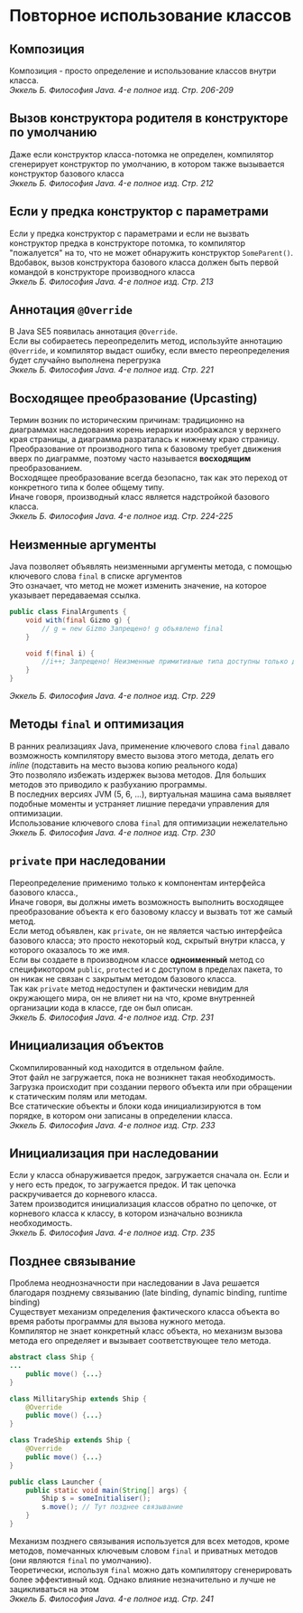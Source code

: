 # Повторное использование классов
## Композиция
Композиция - просто определение и использование классов внутри класса.<br/>
_Эккель Б. Философия Java. 4-е полное изд. Стр. 206-209_

## Вызов конструктора родителя в конструкторе по умолчанию
Даже если конструктор класса-потомка не определен, компилятор сгенерирует конструктор по умолчанию, в котором также вызывается конструктор базового класса<br/>
_Эккель Б. Философия Java. 4-е полное изд. Стр. 212_

## Если у предка конструктор с параметрами
Если у предка конструктор с параметрами и если не вызвать конструктор предка в конструкторе потомка, то компилятор "пожалуется" на то, что не может обнаружить конструктор `SomeParent()`. Вдобавок, вызов конструктора базового класса должен быть первой командой в конструкторе производного класса<br/>
_Эккель Б. Философия Java. 4-е полное изд. Стр. 213_

## Аннотация `@Override`
В Java SE5 появилась аннотация `@Override`.<br/>
Если вы собираетесь переопределить метод, используйте аннотацию `@Override`, и компилятор выдаст ошибку, если вместо переопределения будет случайно выполнена перегрузка<br/>
_Эккель Б. Философия Java. 4-е полное изд. Стр. 221_

## Восходящее преобразование (Upcasting)
Термин возник по историческим причинам: традиционно на диаграммах наследования корень иерархии изображался у верхнего края страницы, а диаграмма разраталась к нижнему краю страницу.<br/>
Преобразование от производного типа к базовому требует движения вверх по диаграмме, поэтому часто называется **восходящим** преобразованием.<br/>
Восходящее преобразование всегда безопасно, так как это переход от конкретного типа к более общему типу.<br/>
Иначе говоря, производный класс является надстройкой базового класса.<br/>
_Эккель Б. Философия Java. 4-е полное изд. Стр. 224-225_

## Неизменные аргументы
Java позволяет объявлять неизменными аргументы метода, с помощью ключевого слова `final` в списке аргументов<br/>
Это означает, что метод не может изменить значение, на которое указывает передаваемая ссылка.
```java
public class FinalArguments {
    void with(final Gizmo g) {
        // g = new Gizmo Запрещено! g объявлено final
    }

    void f(final i) {
        //i++; Запрещено! Неизменные примитивные типа доступны только для чтения
    }   
}
```
_Эккель Б. Философия Java. 4-е полное изд. Стр. 229_

## Методы `final` и оптимизация
В ранних реализациях Java, применение ключевого слова `final` давало возможность компилятору вместо вызова этого метода, делать его *inline* (подставить на место вызова копию реального кода)<br/>
Это позволяло избежать издержек вызова методов. Для больших методов это приводило к разбуханию программы.<br/>
В последних версиях JVM (5, 6, ...), виртуальная машина сама выявляет подобные моменты и устраняет лишние передачи управления для оптимизации.<br/>
Использование ключевого слова `final` для оптимизации нежелательно<br/>
_Эккель Б. Философия Java. 4-е полное изд. Стр. 230_

## `private` при наследовании
Переопределение применимо только к компонентам интерфейса базового класса.,<br/>
Иначе говоря, вы должны иметь возможность выполнить восходящее преобразование объекта к его базовому классу и вызвать тот же самый метод.<br/>
Если метод объявлен, как `private`, он не является частью интерфейса базового класса; это просто некоторый код, скрытый внутри класса, у которого оказалось то же имя.<br/>
Если вы создаете в производном классе **одноименный** метод со спецификотором `public`, `protected` и с доступом в пределах пакета, то он никак не связан с закрытым методом базового класса.<br/>
Так как `private` метод недоступен и фактически невидим для окружающего мира, он не влияет ни на что, кроме внутренней организации кода в классе, где он был описан.<br/>
_Эккель Б. Философия Java. 4-е полное изд. Стр. 231_

## Инициализация объектов
Скомпилированный код находится в отдельном файле.<br/>
Этот файл не загружается, пока не возникнет такая необходимость.<br/>
Загрузка происходит при создании первого объекта или при обращении к статическим полям или методам.<br/>
Все статические объекты и блоки кода инициализируются в том порядке, в котором они записаны в определении класса.<br/>
_Эккель Б. Философия Java. 4-е полное изд. Стр. 233_

## Инициализация при наследовании
Если у класса обнаруживается предок, загружается сначала он. Если и у него есть предок, то загружается предок. И так цепочка раскручивается до корневого класса.<br/>
Затем производится инициализация классов обратно по цепочке, от корневого класса к классу, в котором изначально возникла необходимость.<br/>
_Эккель Б. Философия Java. 4-е полное изд. Стр. 235_

## Позднее связывание
Проблема неоднозначности при наследовании в Java решается благодаря позднему связыванию (late binding, dynamic binding, runtime binding)<br/>
Существует механизм определения фактического класса объекта во время работы программы для вызова нужного метода.<br/>
Компилятор не знает конкретный класс объекта, но механизм вызова метода его определяет и вызывает соответствующее тело метода.
```java
abstract class Ship {
...
    public move() {...}
}

class MillitaryShip extends Ship {
    @Override
    public move() {...}
}

class TradeShip extends Ship {
    @Override
    public move() {...}
}

public class Launcher {
    public static void main(String[] args) {
        Ship s = someInitialiser();
        s.move(); // Тут позднее связывание
    }
}
```
Механизм позднего связывания используется для всех методов, кроме методов, помечанных ключевым словом `final` и приватных методов (они являются `final` по умолчанию).<br/>
Теоретически, используя `final` можно дать компилятору сгенерировать более эффективный код. Однако влияние незначительно и лучше не зацикливаться на этом<br/>
_Эккель Б. Философия Java. 4-е полное изд. Стр. 241_